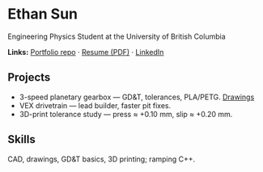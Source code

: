 # Ethan Sun

Engineering Physics Student at the University of British Columbia

**Links:** [Portfolio repo](https://github.com/<user>/portfolio) ·
[Resume (PDF)](https://github.com/<user>/portfolio/blob/main/pdf/resume.pdf) ·
[LinkedIn](https://...)

## Projects
- 3-speed planetary gearbox — GD&T, tolerances, PLA/PETG. [Drawings](https://github.com/<user>/portfolio/blob/main/pdf/gearbox_drawings.pdf)
- VEX drivetrain — lead builder, faster pit fixes.
- 3D-print tolerance study — press ≈ +0.10 mm, slip ≈ +0.20 mm.

## Skills
CAD, drawings, GD&T basics, 3D printing; ramping C++.
